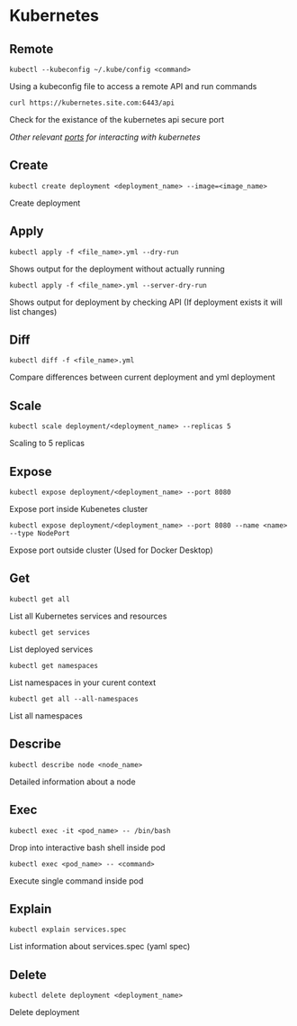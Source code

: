 # Kubernetes

## Remote

```kubectl --kubeconfig ~/.kube/config <command>```

Using a kubeconfig file to access a remote API and run commands

```curl https://kubernetes.site.com:6443/api```

Check for the existance of the kubernetes api secure port

*Other relevant [ports](https://github.com/freach/kubernetes-security-best-practice/blob/master/README.md) for interacting with kubernetes*

## Create

```kubectl create deployment <deployment_name> --image=<image_name>```

Create deployment

## Apply

```kubectl apply -f <file_name>.yml --dry-run```

Shows output for the deployment without actually running

```kubectl apply -f <file_name>.yml --server-dry-run```

Shows output for deployment by checking API (If deployment exists it will list changes)

## Diff

```kubectl diff -f <file_name>.yml```

Compare differences between current deployment and yml deployment

## Scale

```kubectl scale deployment/<deployment_name> --replicas 5```

Scaling to 5 replicas

## Expose

```kubectl expose deployment/<deployment_name> --port 8080```

Expose port inside Kubenetes cluster

```kubectl expose deployment/<deployment_name> --port 8080 --name <name> --type NodePort```

Expose port outside cluster (Used for Docker Desktop)

## Get

```kubectl get all```

List all Kubernetes services and resources

```kubectl get services```

List deployed services

```kubectl get namespaces```

List namespaces in your curent context

```kubectl get all --all-namespaces```

List all namespaces

## Describe

```kubectl describe node <node_name>```

Detailed information about a node

## Exec

```kubectl exec -it <pod_name> -- /bin/bash```

Drop into interactive bash shell inside pod

```kubectl exec <pod_name> -- <command>```

Execute single command inside pod

## Explain

```kubectl explain services.spec```

List information about services.spec (yaml spec)

## Delete

```kubectl delete deployment <deployment_name>```

Delete deployment
